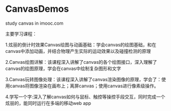 # CanvasDemos
study canvas in imooc.com



主要学习课程：


1.炫丽的倒计时效果Canvas绘图与动画基础：学会canvas的绘图基础，和在canvas中添加动画，并结合物理产生实际的运动效果以及碰撞检测的原理


2.Canvas绘图详解：该课程深入讲解了canvas的各个绘图接口，深入理解了canvas的绘图原理，学会在canvas中绘制复杂图形和文字 


3.Canvas玩转图像处理：该课程深入讲解了canvas渲染图像的原理，学会了：使用canvas将图像渲染在画布上；离屏canvas；使用canvas进行像素级操作。 


4.学写一个字:深入了解canvas如何与鼠标、触控等操控手段交互，同时完成一个炫丽的，能同时运行在多端的移动web app 
